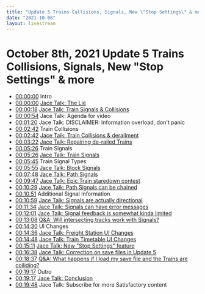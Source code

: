 ```yaml
---
title: "Update 5 Trains Collisions, Signals, New \"Stop Settings\" & more"
date: "2021-10-08"
layout: livestream
---
```

# October 8th, 2021 Update 5 Trains Collisions, Signals, New "Stop Settings" & more
* [00:00:00](https://youtu.be/CskxkIepX6Y?t=0) Intro
* [00:00:00](https://youtu.be/CskxkIepX6Y?t=0) [Jace Talk: The Lie](./transcriptions/yt-CskxkIepX6Y,0,17.083733333333335.md)
* [00:00:18](https://youtu.be/CskxkIepX6Y?t=18) [Jace Talk: Train Signals & Collisions](./transcriptions/yt-CskxkIepX6Y,18.985633333333332,54.020633333333336.md)
* [00:00:54](https://youtu.be/CskxkIepX6Y?t=54) Jace Talk: Agenda for video
* [00:01:20](https://youtu.be/CskxkIepX6Y?t=80) Jace Talk: DISCLAIMER: Information overload, don't panic
* [00:02:42](https://youtu.be/CskxkIepX6Y?t=162) Train Collisions
* [00:02:42](https://youtu.be/CskxkIepX6Y?t=162) [Jace Talk: Train Collisions & derailment](./transcriptions/yt-CskxkIepX6Y,162.7626,202.70250000000001.md)
* [00:03:22](https://youtu.be/CskxkIepX6Y?t=202) [Jace Talk: Repairing de-railed Trains](./transcriptions/yt-CskxkIepX6Y,202.73586666666668,326.1591666666667.md)
* [00:05:26](https://youtu.be/CskxkIepX6Y?t=326) Train Signals
* [00:05:26](https://youtu.be/CskxkIepX6Y?t=326) [Jace Talk: Train Signals](./transcriptions/yt-CskxkIepX6Y,326.19253333333336,345.71203333333335.md)
* [00:05:45](https://youtu.be/CskxkIepX6Y?t=345) Train Signal Types
* [00:05:55](https://youtu.be/CskxkIepX6Y?t=355) [Jace Talk: Block Signals](./transcriptions/yt-CskxkIepX6Y,355.3883666666667,468.53473333333335.md)
* [00:07:48](https://youtu.be/CskxkIepX6Y?t=468) [Jace Talk: Path Signals](./transcriptions/yt-CskxkIepX6Y,468.5681,587.4869.md)
* [00:09:47](https://youtu.be/CskxkIepX6Y?t=587) [Jace Talk: Epic Train staredown contest](./transcriptions/yt-CskxkIepX6Y,587.5202666666667,629.5622666666667.md)
* [00:10:29](https://youtu.be/CskxkIepX6Y?t=629) [Jace Talk: Path Signals can be chained](./transcriptions/yt-CskxkIepX6Y,629.5956333333334,651.3840666666666.md)
* [00:10:51](https://youtu.be/CskxkIepX6Y?t=651) Additional Signal Information
* [00:10:59](https://youtu.be/CskxkIepX6Y?t=659) [Jace Talk: Signals are actually directional](./transcriptions/yt-CskxkIepX6Y,659.8592,694.8608333333333.md)
* [00:11:34](https://youtu.be/CskxkIepX6Y?t=694) [Jace Talk: Signals can have error messages](./transcriptions/yt-CskxkIepX6Y,694.8942000000001,721.4207.md)
* [00:12:01](https://youtu.be/CskxkIepX6Y?t=721) [Jace Talk: Signal feedback is somewhat kinda limited](./transcriptions/yt-CskxkIepX6Y,721.4540666666667,788.8547333333333.md)
* [00:13:08](https://youtu.be/CskxkIepX6Y?t=788) [Q&A: Will intersecting tracks work with Signals?](./transcriptions/yt-CskxkIepX6Y,788.8881,870.0024666666667.md)
* [00:14:30](https://youtu.be/CskxkIepX6Y?t=870) UI Changes
* [00:14:36](https://youtu.be/CskxkIepX6Y?t=876) [Jace Talk: Freight Station UI Changes](./transcriptions/yt-CskxkIepX6Y,876.5757,888.8212666666667.md)
* [00:14:48](https://youtu.be/CskxkIepX6Y?t=888) [Jace Talk: Train Timetable UI Changes](./transcriptions/yt-CskxkIepX6Y,888.8546333333334,911.1102.md)
* [00:15:11](https://youtu.be/CskxkIepX6Y?t=911) [Jace Talk: New "Stop Settings" feature](./transcriptions/yt-CskxkIepX6Y,911.1435666666666,998.3640333333334.md)
* [00:16:38](https://youtu.be/CskxkIepX6Y?t=998) [Jace Talk: Correction on save files in Update 5](./transcriptions/yt-CskxkIepX6Y,998.3974000000001,1117.2161.md)
* [00:18:37](https://youtu.be/CskxkIepX6Y?t=1117) [Q&A: What happens if I load my save file and the Trains are colliding?](./transcriptions/yt-CskxkIepX6Y,1117.2494666666666,1157.2561.md)
* [00:19:17](https://youtu.be/CskxkIepX6Y?t=1157) Outro
* [00:19:17](https://youtu.be/CskxkIepX6Y?t=1157) [Jace Talk: Conclusion](./transcriptions/yt-CskxkIepX6Y,1157.2894666666666,1188.2537333333335.md)
* [00:19:48](https://youtu.be/CskxkIepX6Y?t=1188) Jace Talk: Subscribe for more Satisfactory content

